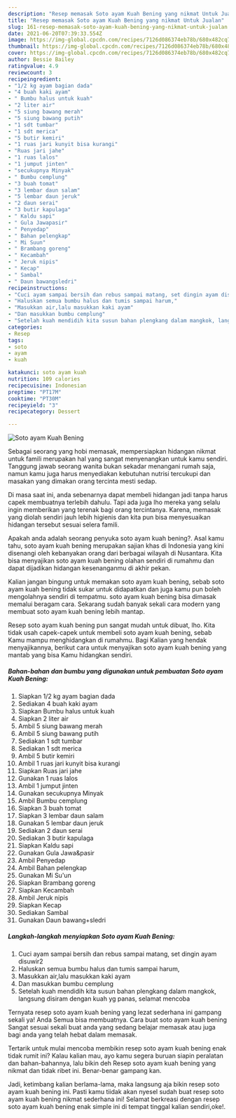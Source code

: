 ```yaml
---
description: "Resep memasak Soto ayam Kuah Bening yang nikmat Untuk Jualan"
title: "Resep memasak Soto ayam Kuah Bening yang nikmat Untuk Jualan"
slug: 161-resep-memasak-soto-ayam-kuah-bening-yang-nikmat-untuk-jualan
date: 2021-06-20T07:39:33.554Z
image: https://img-global.cpcdn.com/recipes/7126d086374eb78b/680x482cq70/soto-ayam-kuah-bening-foto-resep-utama.jpg
thumbnail: https://img-global.cpcdn.com/recipes/7126d086374eb78b/680x482cq70/soto-ayam-kuah-bening-foto-resep-utama.jpg
cover: https://img-global.cpcdn.com/recipes/7126d086374eb78b/680x482cq70/soto-ayam-kuah-bening-foto-resep-utama.jpg
author: Bessie Bailey
ratingvalue: 4.9
reviewcount: 3
recipeingredient:
- "1/2 kg ayam bagian dada"
- "4 buah kaki ayam"
- " Bumbu halus untuk kuah"
- "2 liter air"
- "5 siung bawang merah"
- "5 siung bawang putih"
- "1 sdt tumbar"
- "1 sdt merica"
- "5 butir kemiri"
- "1 ruas jari kunyit bisa kurangi"
- "Ruas jari jahe"
- "1 ruas lalos"
- "1 jumput jinten"
- "secukupnya Minyak"
- " Bumbu cemplung"
- "3 buah tomat"
- "3 lembar daun salam"
- "5 lembar daun jeruk"
- "2 daun serai"
- "3 butir kapulaga"
- " Kaldu sapi"
- " Gula Jawapasir"
- " Penyedap"
- " Bahan pelengkap"
- " Mi Suun"
- " Brambang goreng"
- " Kecambah"
- " Jeruk nipis"
- " Kecap"
- " Sambal"
- " Daun bawangsledri"
recipeinstructions:
- "Cuci ayam sampai bersih dan rebus sampai matang, set dingin ayam disuwir2"
- "Haluskan semua bumbu halus dan tumis sampai harum,"
- "Masukkan air,lalu masukkan kaki ayam"
- "Dan masukkan bumbu cemplung"
- "Setelah kuah mendidih kita susun bahan plengkang dalam mangkok, langsung disiram dengan kuah yg panas, selamat mencoba"
categories:
- Resep
tags:
- soto
- ayam
- kuah

katakunci: soto ayam kuah 
nutrition: 109 calories
recipecuisine: Indonesian
preptime: "PT17M"
cooktime: "PT30M"
recipeyield: "3"
recipecategory: Dessert

---
```



![Soto ayam Kuah Bening](https://img-global.cpcdn.com/recipes/7126d086374eb78b/680x482cq70/soto-ayam-kuah-bening-foto-resep-utama.jpg)

Sebagai seorang yang hobi memasak, mempersiapkan hidangan nikmat untuk famili merupakan hal yang sangat menyenangkan untuk kamu sendiri. Tanggung jawab seorang  wanita bukan sekadar menangani rumah saja, namun kamu juga harus menyediakan kebutuhan nutrisi tercukupi dan masakan yang dimakan orang tercinta mesti sedap.

Di masa  saat ini, anda sebenarnya dapat membeli hidangan jadi tanpa harus capek membuatnya terlebih dahulu. Tapi ada juga lho mereka yang selalu ingin memberikan yang terenak bagi orang tercintanya. Karena, memasak yang diolah sendiri jauh lebih higienis dan kita pun bisa menyesuaikan hidangan tersebut sesuai selera famili. 



Apakah anda adalah seorang penyuka soto ayam kuah bening?. Asal kamu tahu, soto ayam kuah bening merupakan sajian khas di Indonesia yang kini disenangi oleh kebanyakan orang dari berbagai wilayah di Nusantara. Kita bisa menyajikan soto ayam kuah bening olahan sendiri di rumahmu dan dapat dijadikan hidangan kesenanganmu di akhir pekan.

Kalian jangan bingung untuk memakan soto ayam kuah bening, sebab soto ayam kuah bening tidak sukar untuk didapatkan dan juga kamu pun boleh mengolahnya sendiri di tempatmu. soto ayam kuah bening bisa dimasak memalui beragam cara. Sekarang sudah banyak sekali cara modern yang membuat soto ayam kuah bening lebih mantap.

Resep soto ayam kuah bening pun sangat mudah untuk dibuat, lho. Kita tidak usah capek-capek untuk membeli soto ayam kuah bening, sebab Kamu mampu menghidangkan di rumahmu. Bagi Kalian yang hendak menyajikannya, berikut cara untuk menyajikan soto ayam kuah bening yang mantab yang bisa Kamu hidangkan sendiri.

<!--inarticleads1-->

##### Bahan-bahan dan bumbu yang digunakan untuk pembuatan Soto ayam Kuah Bening:

1. Siapkan 1/2 kg ayam bagian dada
1. Sediakan 4 buah kaki ayam
1. Siapkan  Bumbu halus untuk kuah
1. Siapkan 2 liter air
1. Ambil 5 siung bawang merah
1. Ambil 5 siung bawang putih
1. Sediakan 1 sdt tumbar
1. Sediakan 1 sdt merica
1. Ambil 5 butir kemiri
1. Ambil 1 ruas jari kunyit bisa kurangi
1. Siapkan Ruas jari jahe
1. Gunakan 1 ruas lalos
1. Ambil 1 jumput jinten
1. Gunakan secukupnya Minyak
1. Ambil  Bumbu cemplung
1. Siapkan 3 buah tomat
1. Siapkan 3 lembar daun salam
1. Gunakan 5 lembar daun jeruk
1. Sediakan 2 daun serai
1. Sediakan 3 butir kapulaga
1. Siapkan  Kaldu sapi
1. Gunakan  Gula Jawa&amp;pasir
1. Ambil  Penyedap
1. Ambil  Bahan pelengkap
1. Gunakan  Mi Su&#39;un
1. Siapkan  Brambang goreng
1. Siapkan  Kecambah
1. Ambil  Jeruk nipis
1. Siapkan  Kecap
1. Sediakan  Sambal
1. Gunakan  Daun bawang+sledri




<!--inarticleads2-->

##### Langkah-langkah menyiapkan Soto ayam Kuah Bening:

1. Cuci ayam sampai bersih dan rebus sampai matang, set dingin ayam disuwir2
1. Haluskan semua bumbu halus dan tumis sampai harum,
1. Masukkan air,lalu masukkan kaki ayam
1. Dan masukkan bumbu cemplung
1. Setelah kuah mendidih kita susun bahan plengkang dalam mangkok, langsung disiram dengan kuah yg panas, selamat mencoba




Ternyata resep soto ayam kuah bening yang lezat sederhana ini gampang sekali ya! Anda Semua bisa membuatnya. Cara buat soto ayam kuah bening Sangat sesuai sekali buat anda yang sedang belajar memasak atau juga bagi anda yang telah hebat dalam memasak.

Tertarik untuk mulai mencoba membikin resep soto ayam kuah bening enak tidak rumit ini? Kalau kalian mau, ayo kamu segera buruan siapin peralatan dan bahan-bahannya, lalu bikin deh Resep soto ayam kuah bening yang nikmat dan tidak ribet ini. Benar-benar gampang kan. 

Jadi, ketimbang kalian berlama-lama, maka langsung aja bikin resep soto ayam kuah bening ini. Pasti kamu tiidak akan nyesel sudah buat resep soto ayam kuah bening nikmat sederhana ini! Selamat berkreasi dengan resep soto ayam kuah bening enak simple ini di tempat tinggal kalian sendiri,oke!.

